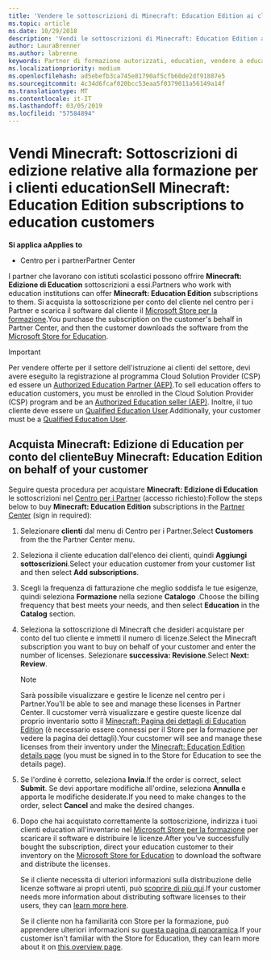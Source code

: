 ```yaml
---
title: 'Vendere le sottoscrizioni di Minecraft: Education Edition ai clienti del settore istruzione'
ms.topic: article
ms.date: 10/29/2018
description: 'Vendi le sottoscrizioni di Minecraft: Education Edition ai clienti qualificati del settore istruzione.'
author: LauraBrenner
ms.author: labrenne
keywords: Partner di formazione autorizzati, education, vendere a education, scuole
ms.localizationpriority: medium
ms.openlocfilehash: ad5ebefb3ca745e81790af5cfb60de2df91887e5
ms.sourcegitcommit: 4c34d6fcaf020bcc53eaa5f0379011a56149a14f
ms.translationtype: MT
ms.contentlocale: it-IT
ms.lasthandoff: 03/05/2019
ms.locfileid: "57584894"
---
```

# <a name="sell-minecraft-education-edition-subscriptions-to-education-customers"></a><span data-ttu-id="e8b26-104">Vendi Minecraft: Sottoscrizioni di edizione relative alla formazione per i clienti education</span><span class="sxs-lookup"><span data-stu-id="e8b26-104">Sell Minecraft: Education Edition subscriptions to education customers</span></span>

<span data-ttu-id="e8b26-105">**Si applica a**</span><span class="sxs-lookup"><span data-stu-id="e8b26-105">**Applies to**</span></span>

-  <span data-ttu-id="e8b26-106">Centro per i partner</span><span class="sxs-lookup"><span data-stu-id="e8b26-106">Partner Center</span></span>

<span data-ttu-id="e8b26-107">I partner che lavorano con istituti scolastici possono offrire **Minecraft: Edizione di Education** sottoscrizioni a essi.</span><span class="sxs-lookup"><span data-stu-id="e8b26-107">Partners who work with education institutions can offer **Minecraft: Education Edition** subscriptions to them.</span></span> <span data-ttu-id="e8b26-108">Si acquista la sottoscrizione per conto del cliente nel centro per i Partner e scarica il software dal cliente il [Microsoft Store per la formazione](https://educationstore.microsoft.com).</span><span class="sxs-lookup"><span data-stu-id="e8b26-108">You purchase the subscription on the customer's behalf in Partner Center, and then the customer downloads the software from the [Microsoft Store for Education](https://educationstore.microsoft.com).</span></span> 

>[!IMPORTANT]
><span data-ttu-id="e8b26-109">Per vendere offerte per il settore dell'istruzione ai clienti del settore, devi avere eseguito la registrazione al programma Cloud Solution Provider (CSP) ed essere un [Authorized Education Partner (AEP)](https://www.mepn.com).</span><span class="sxs-lookup"><span data-stu-id="e8b26-109">To sell education offers to education customers, you must be enrolled in the Cloud Solution Provider (CSP) program and be an [Authorized Education seller (AEP)](https://www.mepn.com).</span></span> <span data-ttu-id="e8b26-110">Inoltre, il tuo cliente deve essere un [Qualified Education User](https://www.microsoftvolumelicensing.com/DocumentSearch.aspx?Mode=3&DocumentTypeId=7).</span><span class="sxs-lookup"><span data-stu-id="e8b26-110">Additionally, your customer must be a [Qualified Education User](https://www.microsoftvolumelicensing.com/DocumentSearch.aspx?Mode=3&DocumentTypeId=7).</span></span>  

 
## <a name="buy-minecraft-education-edition-on-behalf-of-your-customer"></a><span data-ttu-id="e8b26-111">Acquista **Minecraft: Edizione di Education** per conto del cliente</span><span class="sxs-lookup"><span data-stu-id="e8b26-111">Buy **Minecraft: Education Edition** on behalf of your customer</span></span>

<span data-ttu-id="e8b26-112">Seguire questa procedura per acquistare **Minecraft: Edizione di Education** le sottoscrizioni nel [Centro per i Partner](https://partnercenter.microsoft.com/pcv/dashboard/overview
) (accesso richiesto):</span><span class="sxs-lookup"><span data-stu-id="e8b26-112">Follow the steps below to buy **Minecraft: Education Edition** subscriptions in the [Partner Center](https://partnercenter.microsoft.com/pcv/dashboard/overview
) (sign in required):</span></span>

  1.  <span data-ttu-id="e8b26-113">Selezionare **clienti** dal menu di Centro per i Partner.</span><span class="sxs-lookup"><span data-stu-id="e8b26-113">Select **Customers** from the the Partner Center menu.</span></span>
  
  2.  <span data-ttu-id="e8b26-114">Seleziona il cliente education dall'elenco dei clienti, quindi **Aggiungi sottoscrizioni**.</span><span class="sxs-lookup"><span data-stu-id="e8b26-114">Select your education customer from your customer list and then select **Add subscriptions**.</span></span>
  
  3.  <span data-ttu-id="e8b26-115">Scegli la frequenza di fatturazione che meglio soddisfa le tue esigenze, quindi seleziona **Formazione** nella sezione **Catalogo** .</span><span class="sxs-lookup"><span data-stu-id="e8b26-115">Choose the billing frequency that best meets your needs, and then select **Education** in the **Catalog** section.</span></span>

  4.  <span data-ttu-id="e8b26-116">Seleziona la sottoscrizione di Minecraft che desideri acquistare per conto del tuo cliente e immetti il numero di licenze.</span><span class="sxs-lookup"><span data-stu-id="e8b26-116">Select the Minecraft subscription you want to buy on behalf of your customer and enter the number of licenses.</span></span> <span data-ttu-id="e8b26-117">Selezionare **successiva: Revisione**.</span><span class="sxs-lookup"><span data-stu-id="e8b26-117">Select **Next: Review**.</span></span>

      >[!NOTE]
      ><span data-ttu-id="e8b26-118">Sarà possibile visualizzare e gestire le licenze nel centro per i Partner.</span><span class="sxs-lookup"><span data-stu-id="e8b26-118">You'll be able to see and manage these licenses in Partner Center.</span></span> <span data-ttu-id="e8b26-119">Il cucstomer verrà visualizzare e gestire queste licenze dal proprio inventario sotto il [Minecraft: Pagina dei dettagli di Education Edition](https://educationstore.microsoft.com/en-us/store/details/minecraft-education-edition/9nblggh4r2r6) (è necessario essere connessi per il Store per la formazione per vedere la pagina dei dettagli).</span><span class="sxs-lookup"><span data-stu-id="e8b26-119">Your cucstomer will see and manage these licenses from their inventory under the [Minecraft: Education Edition details page](https://educationstore.microsoft.com/en-us/store/details/minecraft-education-edition/9nblggh4r2r6) (you must be signed in to the Store for Education to see the details page).</span></span> 

  5.  <span data-ttu-id="e8b26-120">Se l'ordine è corretto, seleziona **Invia**.</span><span class="sxs-lookup"><span data-stu-id="e8b26-120">If the order is correct, select **Submit**.</span></span> <span data-ttu-id="e8b26-121">Se devi apportare modifiche all'ordine, seleziona **Annulla** e apporta le modifiche desiderate.</span><span class="sxs-lookup"><span data-stu-id="e8b26-121">If you need to make changes to the order, select **Cancel** and make the desired changes.</span></span>   

  6.  <span data-ttu-id="e8b26-122">Dopo che hai acquistato correttamente la sottoscrizione, indirizza i tuoi clienti education all'inventario nel [Microsoft Store per la formazione](https://educationstore.microsoft.com) per scaricare il software e distribuire le licenze.</span><span class="sxs-lookup"><span data-stu-id="e8b26-122">After you've successfully bought the subscription, direct your education customer to their inventory on the [Microsoft Store for Education](https://educationstore.microsoft.com) to download the software and distribute the licenses.</span></span>

      <span data-ttu-id="e8b26-123">Se il cliente necessita di ulteriori informazioni sulla distribuzione delle licenze software ai propri utenti, può [scoprire di più qui](https://docs.microsoft.com/education/windows/school-get-minecraft#distribute-minecraft).</span><span class="sxs-lookup"><span data-stu-id="e8b26-123">If your customer needs more information about distributing software licenses to their users, they can [learn more here](https://docs.microsoft.com/education/windows/school-get-minecraft#distribute-minecraft).</span></span>  
  
      <span data-ttu-id="e8b26-124">Se il cliente non ha familiarità con Store per la formazione, può apprendere ulteriori informazioni su [questa pagina di panoramica](https://docs.microsoft.com/microsoft-store/windows-store-for-business-overview).</span><span class="sxs-lookup"><span data-stu-id="e8b26-124">If your customer isn't familiar with the Store for Education, they can learn more about it on [this overview page](https://docs.microsoft.com/microsoft-store/windows-store-for-business-overview).</span></span>  

      

